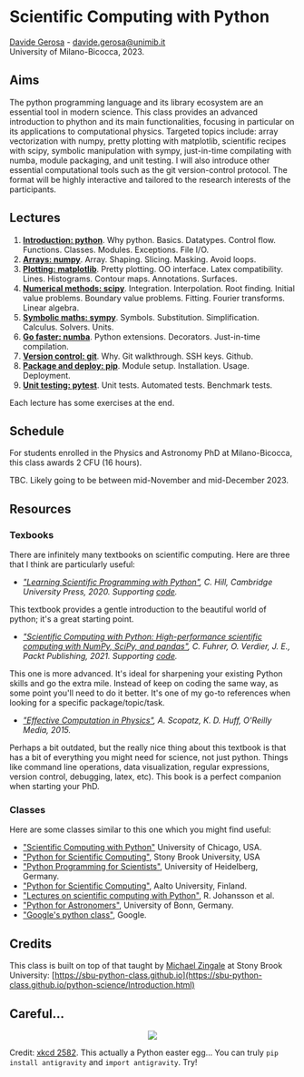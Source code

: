 
# Scientific Computing with Python

[Davide Gerosa](https://davidegerosa.com/)  - davide.gerosa@unimib.it  
University of Milano-Bicocca, 2023.

## Aims

The python programming language and its library ecosystem are an essential tool in modern science. This class provides an advanced introduction to phython and its main functionalities, focusing in particular on its applications to computational physics. Targeted topics include: array vectorization with numpy, pretty plotting with matplotlib, scientific recipes with scipy, symbolic manipulation with sympy, just-in-time compilating with numba, module packaging, and unit testing. I will also introduce other essential computational tools such as the git version-control protocol. The format will be highly interactive and tailored to the research interests of the participants. 

## Lectures

1. [**Introduction: python**](lectures/L01_python.ipynb). Why python. Basics. Datatypes. Control flow. Functions. Classes. Modules. Exceptions. File I/O. 
2. [**Arrays: numpy**](lectures/L02_numpy.ipynb). Array. Shaping. Slicing. Masking. Avoid loops. 
3. [**Plotting: matplotlib**](lectures/L03_matplotlib.ipynb). Pretty plotting. OO interface. Latex compatibility. Lines. Histograms. Contour maps. Annotations. Surfaces.
4. [**Numerical methods: scipy**](lectures/L04_scipy.ipynb). Integration. Interpolation. Root finding. Initial value problems. Boundary value problems. Fitting. Fourier transforms. Linear algebra.
5. [**Symbolic maths: sympy**](lectures/L05_sympy.ipynb). Symbols. Substitution. Simplification. Calculus. Solvers. Units.
6. [**Go faster: numba**](lectures/L06_numba.ipynb). Python extensions. Decorators. Just-in-time compilation.  
7. [**Version control: git**](lectures/L07_git.ipynb). Why. Git walkthrough. SSH keys. Github. 
8. [**Package and deploy: pip**](lectures/L08_pip.ipynb). Module setup. Installation. Usage. Deployment.
9. [**Unit testing: pytest**](lectures/L09_pytest.ipynb). Unit tests. Automated tests. Benchmark tests.


Each lecture has some exercises at the end.


## Schedule

For students enrolled in the Physics and Astronomy PhD at Milano-Bicocca, this class awards 2 CFU (16 hours). 

TBC. Likely going to be between mid-November and mid-December 2023.


## Resources

### Texbooks

There are infinitely many textbooks on scientific computing. Here are three that I think are particularly useful:

- *["Learning Scientific Programming with Python"](https://www.cambridge.org/core/books/learning-scientific-programming-with-python/3D264483BC7B380A3059B3861C661237), C. Hill, Cambridge University Press, 2020. Supporting [code](https://scipython.com/).*

This textbook provides a gentle introduction to the beautiful world of python; it's a great starting point.

- *["Scientific Computing with Python: High-performance scientific computing with NumPy, SciPy, and pandas"](https://www.packtpub.com/product/scientific-computing-with-python-second-edition/9781838822323), C. Fuhrer, O. Verdier, J. E., Packt Publishing, 2021. Supporting [code](https://github.com/PacktPublishing/Scientific-Computing-with-Python-Second-Edition).*

This one is more advanced. It's ideal for sharpening your existing Python skills and go the extra mile. Instead of keep on coding the same way, as some point you'll need to do it better. It's one of my go-to references when looking for a specific package/topic/task.

- *["Effective Computation in Physics"](https://www.oreilly.com/library/view/effective-computation-in/9781491901564/), A. Scopatz, K. D. Huff, O'Reilly Media, 2015.*

Perhaps a bit outdated, but the really nice thing about this textbook is that has a bit of everything you might need for science, not just python. Things like command line operations, data visualization, regular expressions, version control, debugging, latex, etc). This book is a perfect companion when starting your PhD.

 
### Classes

Here are some classes similar to this one which you might find useful:

- ["Scientific Computing with Python"](https://github.com/caam37830/book) University of Chicago, USA.
- ["Python for Scientific Computing"](https://sbu-python-class.github.io/python-science/Introduction.html), Stony Brook University, USA
- ["Python Programming for Scientists"](https://astrofrog.github.io/py4sci/), University of Heidelberg, Germany.
- ["Python for Scientific Computing"](https://aaltoscicomp.github.io/python-for-scicomp/), Aalto University, Finland.
- ["Lectures on scientific computing with Python"](https://github.com/jrjohansson/scientific-python-lectures), R. Johansson et al.  
- ["Python for Astronomers"](https://astro.uni-bonn.de/~rschaaf/Python2008/), University of Bonn, Germany. 
- ["Google's python class"](https://developers.google.com/edu/python), Google. 


## Credits

This class is built on top of that taught by [Michael Zingale](https://github.com/zingale) at Stony Brook University: [https://sbu-python-class.github.io](https://sbu-python-class.github.io/python-science/Introduction.html)

## Careful... 

<p align="center">
  <img src="https://imgs.xkcd.com/comics/python.png" />
</p>

Credit: [xkcd 2582](https://xkcd.com/353/). This actually a Python easter egg... You can truly `pip install antigravity` and `import antigravity`. Try!
